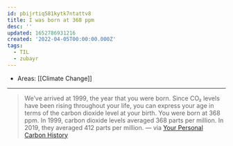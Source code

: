 ```yaml
---
id: pbijrtiq581kytk7ntattv8
title: I was born at 368 ppm
desc: ''
updated: 1652786931216
created: '2022-04-05T00:00:00.000Z'
tags:
  - TIL
  - zubayr
---
```


- Areas: [[Climate Change]]

---

> We’ve arrived at 1999, the year that you were born. Since CO₂ levels have been rising throughout your life, you can express your age in terms of the carbon dioxide level at your birth. You were born at 368 ppm. In 1999, carbon dioxide levels averaged 368 parts per million. In 2019, they averaged 412 parts per million. — via [Your Personal Carbon History](https://parametric.press/issue-02/carbon-history/)
